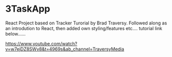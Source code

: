 # 3TaskApp

React Project based on Tracker Turorial by Brad Traversy.
Followed along as an introdution to React, then added own styling/features etc....
tutorial link below......

https://www.youtube.com/watch?v=w7ejDZ8SWv8&t=4969s&ab_channel=TraversyMedia
